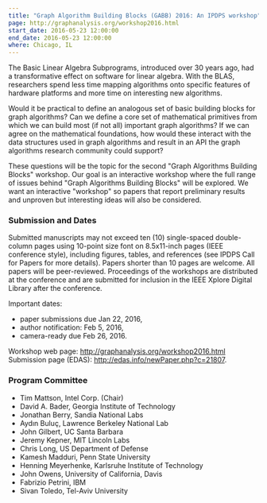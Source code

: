 ```yaml
---
title: "Graph Algorithm Building Blocks (GABB) 2016: An IPDPS workshop"
page: http://graphanalysis.org/workshop2016.html
start_date: 2016-05-23 12:00:00
end_date: 2016-05-23 12:00:00
where: Chicago, IL
---
```

The Basic Linear Algebra Subprograms, introduced over 30 years ago, had a transformative effect on software for linear algebra. With the BLAS, researchers spend less time mapping algorithms onto specific features of hardware platforms and more time on interesting new algorithms.

 Would it be practical to define an analogous set of basic building blocks for graph algorithms?  Can we define a core set of mathematical primitives from which we can build most (if not all) important graph algorithms? If we can agree on the mathematical foundations, how would these interact with the data structures used in graph algorithms and result in an API the graph algorithms research community could support?

These questions will be the topic for the second "Graph Algorithms Building Blocks" workshop.  Our goal is an interactive workshop where the full range of issues behind "Graph Algorithms Building Blocks" will be explored.   We want an interactive "workshop" so papers that report preliminary results and unproven but interesting ideas will also be considered.


### Submission and Dates

Submitted manuscripts may not exceed ten (10) single-spaced double-column pages using 10-point size font on 8.5x11-inch pages (IEEE conference style), including figures, tables, and references (see IPDPS Call for Papers for more details). Papers shorter than 10 pages are welcome. All papers will be peer-reviewed. Proceedings of the workshops are distributed at the conference and are submitted for inclusion in the IEEE Xplore Digital Library after the conference.

Important dates: 

 - paper submissions due Jan 22, 2016, 
 - author notification: Feb 5, 2016, 
 - camera-ready due Feb 26, 2016\.

Workshop web page: <http://graphanalysis.org/workshop2016.html>  
Submission page (EDAS): <http://edas.info/newPaper.php?c=21807>.

 

### Program Committee

- Tim Mattson, Intel Corp. (Chair)
- David A. Bader, Georgia Institute of Technology
- Jonathan Berry, Sandia National Labs
- Ayd&#305;n Bulu&#231;, Lawrence Berkeley National Lab
- John Gilbert, UC Santa Barbara
- Jeremy Kepner, MIT Lincoln  Labs
- Chris Long, US Department of Defense
- Kamesh Madduri, Penn State University
- Henning Meyerhenke, Karlsruhe Institute of Technology
- John Owens, University of California, Davis
- Fabrizio Petrini, IBM
- Sivan Toledo, Tel-Aviv University
